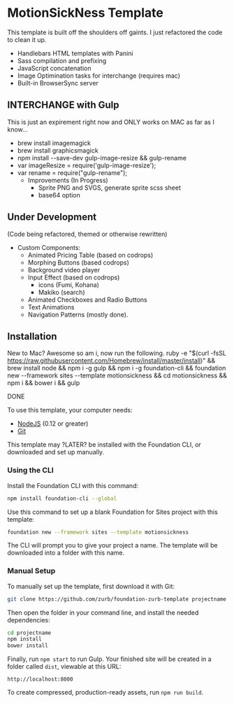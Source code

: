 # MotionSickNess Template
This template is built off the shoulders off gaints. I just refactored the code to clean it up.
- Handlebars HTML templates with Panini
- Sass compilation and prefixing
- JavaScript concatenation
- Image Optimination tasks for interchange (requires mac)
- Built-in BrowserSync server

## INTERCHANGE with Gulp
This is just an expirement right now and ONLY works on MAC as far as I know...
- brew install imagemagick
- brew install graphicsmagick
- npm install --save-dev gulp-image-resize && gulp-rename
- var imageResize = require('gulp-image-resize');
- var rename = require("gulp-rename");
  - Improvements (In Progress)
	- Sprite PNG and SVGS, generate sprite scss sheet
	- base64 option

## Under Development 
(Code being refactored, themed or otherwise rewritten)
- Custom Components:
  - Animated Pricing Table (based on codrops)
  - Morphing Buttons (based codrops)
  - Background video player 
  - Input Effect (based on codrops)
  	- icons (Fumi, Kohana)
  	- Makiko (search)
  - Animated Checkboxes and Radio Buttons
  - Text Animations
  - Navigation Patterns (mostly done).


## Installation

New to Mac? Awesome so am i, now run the following.
ruby -e "$(curl -fsSL https://raw.githubusercontent.com/Homebrew/install/master/install)" && brew install node && npm i -g gulp && npm i -g foundation-cli && foundation new --framework sites --template motionsickness && cd motionsickness && npm i && bower i && gulp

DONE


To use this template, your computer needs:

- [NodeJS](https://nodejs.org/en/) (0.12 or greater)
- [Git](https://git-scm.com/)

This template may ?LATER? be installed with the Foundation CLI, or downloaded and set up manually.

### Using the CLI

Install the Foundation CLI with this command:

```bash
npm install foundation-cli --global
```

Use this command to set up a blank Foundation for Sites project with this template:

```bash
foundation new --framework sites --template motionsickness
```

The CLI will prompt you to give your project a name. The template will be downloaded into a folder with this name.

### Manual Setup

To manually set up the template, first download it with Git:

```bash
git clone https://github.com/zurb/foundation-zurb-template projectname
```

Then open the folder in your command line, and install the needed dependencies:

```bash
cd projectname
npm install
bower install
```

Finally, run `npm start` to run Gulp. Your finished site will be created in a folder called `dist`, viewable at this URL:

```
http://localhost:8000
```

To create compressed, production-ready assets, run `npm run build`.
